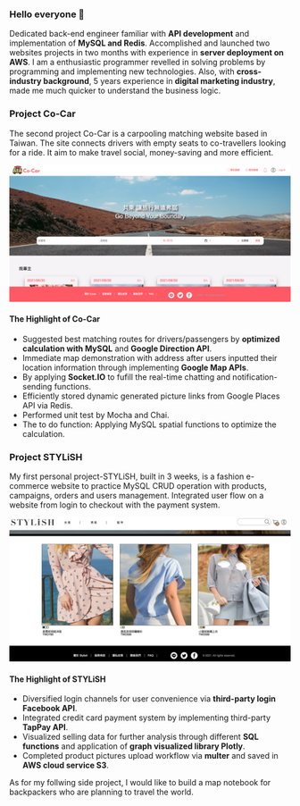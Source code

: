 ### Hello everyone 👋

<!--
**Lilian-yoli/Lilian-yoli** is a ✨ _special_ ✨ repository because its `README.md` (this file) appears on your GitHub profile.-->

Dedicated back-end engineer familiar with **API development** and implementation of **MySQL and Redis**. Accomplished and launched two websites projects in two months with experience in **server deployment on AWS**. I am a enthusiastic programmer revelled in solving problems by programming and implementing new technologies. Also, with **cross-industry background**, 5 years experience in **digital marketing industry**, made me much quicker to understand the business logic.<br>
 
 
### Project Co-Car
The second project Co-Car is a carpooling matching website based in Taiwan. The site connects drivers with empty seats to co-travellers looking for a ride. It aim to make travel social, money-saving and more efficient.

![Co-Car](https://github.com/Lilian-yoli/Lilian-yoli/blob/main/Co-Car_Home.png)

#### The Highlight of Co-Car
* Suggested best matching routes for drivers/passengers by **optimized calculation with MySQL** and **Google Direction API**.
* Immediate map demonstration with address after users inputted their location information through implementing **Google Map APIs**.
* By applying **Socket.IO** to fufill the real-time chatting and notification-sending functions.
* Efficiently stored dynamic generated picture links from Google Places API via Redis.
* Performed unit test by Mocha and Chai.
* The to do function: Applying MySQL spatial functions to optimize the calculation.

### Project STYLiSH
My first personal project-STYLiSH, built in 3 weeks, is a fashion e-commerce website to practice MySQL CRUD operation with products, campaigns, orders and users management. Integrated user flow on a website from login to checkout with the payment system. <br>

![STYLiSH](https://github.com/Lilian-yoli/Lilian-yoli/blob/main/STYLiSH%20Homepage.png)

#### The Highlight of STYLiSH
* Diversified login channels for user convenience via **third-party login Facebook API**.
* Integrated credit card payment system by implementing third-party **TapPay API**.
* Visualized selling data for further analysis through different **SQL functions** and application of **graph visualized library Plotly**.
* Completed product pictures upload workflow via **multer** and saved in **AWS cloud service S3**.


As for my follwing side project, I would like to build a map notebook for backpackers who are planning to travel the world.
